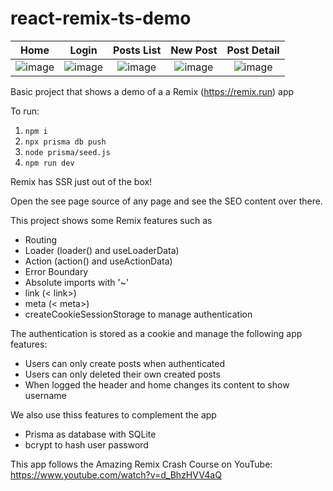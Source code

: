 # react-remix-ts-demo

|Home|Login|Posts List| New Post | Post Detail|
|:---:|:--:|:--------:|:--------:|:-----------:|
![image](https://user-images.githubusercontent.com/17517057/183308879-be6a6966-5679-4858-a9c2-ef5d70e840b2.png)|![image](https://user-images.githubusercontent.com/17517057/183308892-50b1b963-1bcd-4247-b002-a3cf8b5e19c7.png)|![image](https://user-images.githubusercontent.com/17517057/183308900-06015750-aa11-4abd-be43-c2749aee1b3a.png)|![image](https://user-images.githubusercontent.com/17517057/183308903-aada7919-3df9-4211-9bab-494f4b3ecee9.png)|![image](https://user-images.githubusercontent.com/17517057/183308914-dd362211-f841-408d-87cd-8f1980160ac7.png)

Basic project that shows a demo of a a Remix (<https://remix.run>) app

To run:
1. `npm i`
2. `npx prisma db push`
3. `node prisma/seed.js`
4. `npm run dev`

Remix has SSR just out of the box!

Open the see page source of any page and see the SEO content over there.

This project shows some Remix features such as

- Routing
- Loader (loader() and useLoaderData)
- Action (action() and useActionData)
- Error Boundary
- Absolute imports with '~'
- link (< link>)
- meta (< meta>)
- createCookieSessionStorage to manage authentication

The authentication is stored as a cookie and manage the following app features:
- Users can only create posts when authenticated
- Users can only deleted their own created posts
- When logged the header and home changes its content to show username

We also use thiss features to complement the app

- Prisma as database with SQLite
- bcrypt to hash user password

This app follows the Amazing Remix Crash Course on YouTube:
<https://www.youtube.com/watch?v=d_BhzHVV4aQ>
